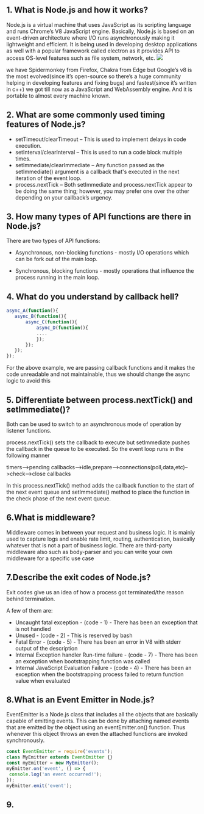## 1. What is Node.js and how it works?
Node.js is a virtual machine that uses JavaScript as its scripting language and runs Chrome’s V8 JavaScript engine. Basically, Node.js is based on an event-driven architecture where I/O runs asynchronously making it lightweight and efficient. It is being used in developing desktop applications as well with a popular framework called electron as it provides API to access OS-level features such as file system, network, etc.
![](https://s3.ap-south-1.amazonaws.com/myinterviewtrainer-domestic/public_assets/assets/000/000/047/original/nodejs-thread-pool.png?1614761759)

we have Spidermonkey from Firefox, Chakra from Edge but Google’s v8 is the most evolved(since it’s open-source so there’s a huge community helping in developing features and fixing bugs) and fastest(since it’s written in c++) we got till now as a JavaScript and WebAssembly engine. And it is portable to almost every machine known.
## 2. What are some commonly used timing features of Node.js?
- setTimeout/clearTimeout – This is used to implement delays in code execution.
- setInterval/clearInterval – This is used to run a code block multiple times.
- setImmediate/clearImmediate – Any function passed as the setImmediate() argument is a callback that's executed in the next iteration of the event loop.
- process.nextTick – Both setImmediate and process.nextTick appear to be doing the same thing; however, you may prefer one over the other depending on your callback’s urgency. 
## 3. How many types of API functions are there in Node.js?
There are two types of API functions:

- Asynchronous, non-blocking functions - mostly I/O operations which can be fork out of the main loop.
 
- Synchronous, blocking functions - mostly operations that influence the process running in the main loop.
## 4. What do you understand by callback hell?
```js
async_A(function(){
   async_B(function(){
       async_C(function(){
           async_D(function(){
           ....
           });
       });
   });
});
```
For the above example, we are passing callback functions and it makes the code unreadable and not maintainable, thus we should change the async logic to avoid this
## 5. Differentiate between process.nextTick() and setImmediate()?
Both can be used to switch to an asynchronous mode of operation by listener functions. 

process.nextTick() sets the callback to execute but setImmediate pushes the callback in the queue to be executed. So the event loop runs in the following manner

timers–>pending callbacks–>idle,prepare–>connections(poll,data,etc)–>check–>close callbacks

In this process.nextTick() method adds the callback function to the start of the next event queue and setImmediate() method to place the function in the check phase of the next event queue.
## 6.What is middleware?
Middleware comes in between your request and business logic. It is mainly used to capture logs and enable rate limit, routing, authentication, basically whatever that is not a part of business logic. There are third-party middleware also such as body-parser and you can write your own middleware for a specific use case
## 7.Describe the exit codes of Node.js?
Exit codes give us an idea of how a process got terminated/the reason behind termination. 

A few of them are:

- Uncaught fatal exception - (code - 1) - There has been an exception that is not handled
- Unused - (code - 2) - This is reserved by bash
- Fatal Error - (code - 5) - There has been an error in V8 with stderr output of the description
- Internal Exception handler Run-time failure - (code - 7) - There has been an exception when bootstrapping function was called
- Internal JavaScript Evaluation Failure - (code - 4) - There has been an exception when the bootstrapping process failed to return function value when evaluated
## 8.What is an Event Emitter in Node.js?
EventEmitter is a Node.js class that includes all the objects that are basically capable of emitting events. This can be done by attaching named events that are emitted by the object using an eventEmitter.on() function. Thus whenever this object throws an even the attached functions are invoked synchronously.
```js
const EventEmitter = require('events');
class MyEmitter extends EventEmitter {}
const myEmitter = new MyEmitter();
myEmitter.on('event', () => {
 console.log('an event occurred!');
});
myEmitter.emit('event');
```
## 9.